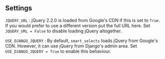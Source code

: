 ## Settings

`JQUERY_URL`
:   jQuery 2.2.0 is loaded from Google's CDN if this is set to `True`. If you would prefer to
    use a different version put the full URL here. Set `JQUERY_URL = False`
    to disable loading jQuery altogether.

`USE_DJANGO_JQUERY`
:   By default, `smart_selects` loads jQuery from Google's CDN. However, it can use jQuery from Django's
    admin area. Set `USE_DJANGO_JQUERY = True` to enable this behaviour.

